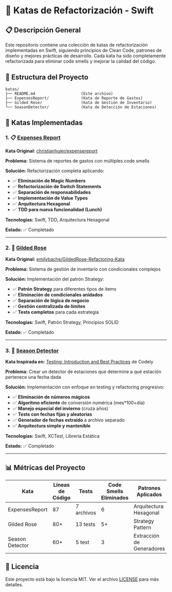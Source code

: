 # 🚀 Katas de Refactorización - Swift

## 📋 Descripción General
Este repositorio contiene una colección de katas de refactorización implementadas en Swift, siguiendo principios de Clean Code, patrones de diseño y mejores prácticas de desarrollo. Cada kata ha sido completamente refactorizada para eliminar code smells y mejorar la calidad del código.

## 📁 Estructura del Proyecto
```
katas/
├── README.md                    (Este archivo)
├── ExpensesReport/              (Kata de Reporte de Gastos)
├── Gilded Rose/                 (Kata de Gestión de Inventario)
└── SeasonDetector/              (Kata de Detección de Estaciones)
```

## 🎪 Katas Implementadas

### 1. 📋 [Expenses Report](ExpensesReport/README.md)
**Kata Original:** [christianhujer/expensereport](https://github.com/christianhujer/expensereport)

**Problema:** Sistema de reportes de gastos con múltiples code smells

**Solución:** Refactorización completa aplicando:
- ✅ **Eliminación de Magic Numbers**
- ✅ **Refactorización de Switch Statements**
- ✅ **Separación de responsabilidades**
- ✅ **Implementación de Value Types**
- ✅ **Arquitectura Hexagonal**
- ✅ **TDD para nueva funcionalidad (Lunch)**

**Tecnologías:** Swift, TDD, Arquitectura Hexagonal

**Estado:** ✅ Completado

---

### 2. 🏰 [Gilded Rose](Gilded%20Rose/README.md)
**Kata Original:** [emilybache/GildedRose-Refactoring-Kata](https://github.com/emilybache/GildedRose-Refactoring-Kata)

**Problema:** Sistema de gestión de inventario con condicionales complejos

**Solución:** Implementación del patrón Strategy:
- ✅ **Patrón Strategy** para diferentes tipos de items
- ✅ **Eliminación de condicionales anidados**
- ✅ **Separación de lógica de negocio**
- ✅ **Gestión centralizada de límites**
- ✅ **Tests completos** para cada estrategia

**Tecnologías:** Swift, Patrón Strategy, Principios SOLID

**Estado:** ✅ Completado

---

### 3. 🌸 [Season Detector](SeasonDetector/README.md)
**Kata Inspirada en:** [Testing: Introduction and Best Practices](https://codely.com/en/courses/testing-introduction-and-best-practices-o9me) de Codely

**Problema:** Crear un detector de estaciones que determine a qué estación pertenece una fecha dada

**Solución:** Implementación con enfoque en testing y refactoring progresivo:
- ✅ **Eliminación de números mágicos**
- ✅ **Algoritmo eficiente** de conversión numérica (mes*100+día)
- ✅ **Manejo especial del invierno** (cruza años)
- ✅ **Tests con fechas fijas y aleatorias**
- ✅ **Generador de fechas extraído** a archivo separado
- ✅ **Arquitectura simple y mantenible**

**Tecnologías:** Swift, XCTest, Librería Estática

**Estado:** ✅ Completado

---

## 📊 Métricas del Proyecto

| Kata           | Líneas de Código | Tests        | Code Smells Eliminados | Patrones Aplicados       |
| -------------- | ---------------- | ------------ | ---------------------- | ------------------------ |
| ExpensesReport | 87               | 7 archivos   | 6                      | Arquitectura Hexagonal   |
| Gilded Rose    | 80+              | 13 tests     | 5+                     | Strategy Pattern         |
| Season Detector| 60+              | 5 test       | 3                      | Extracción de Generadores|

## 📝 Licencia
Este proyecto está bajo la licencia MIT. Ver el archivo [LICENSE](LICENSE) para más detalles.
